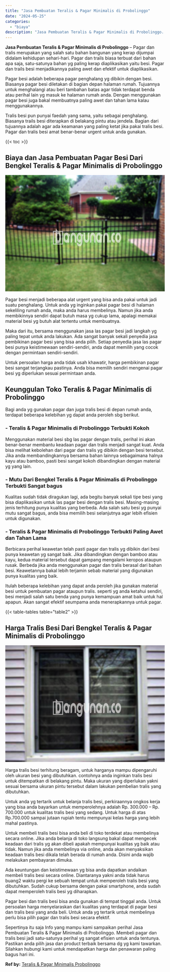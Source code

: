 ```yaml
---
title: "Jasa Pembuatan Teralis & Pagar Minimalis di Probolinggo"
date: "2024-05-25"
categories: 
  - "biaya"
description: "Jasa Pembuatan Teralis & Pagar Minimalis di Probolinggo. Sepertinya itu saja Info yang mampu kami sampaikan perihal Jasa Pembuatan Teralis & Pagar Minimalis..."
---
```


**Jasa Pembuatan Teralis & Pagar Minimalis di Probolinggo** – Pagar dan tralis merupakan yang salah satu bahan bangunan yang kerap dijumpai didalam kehidupan sehari-hari. Pagar dan trails biasa terbuat dari bahan apa saja, satu-satunya bahan yg paling kerap diaplikasikan yaitu besi. Pagar dan trails besi menjadikannya paling awet dan efektif untuk diaplikasikan.

Pagar besi adalah beberapa pagar penghalang yg dibikin dengan besi. Biasanya pagar besi diletakan di bagian depan halaman rumah. Tujuannya untuk menghalangi atau beri tambahan batas agar tidak terdapat benda atau perihal lain yg masuk ke halaman rumah anda. Dengan menggunakan pagar besi juga bakal membuatnya paling awet dan tahan lama kalau menggunakannya.

Tralis besi pun punyai faedah yang sama, yaitu sebagai penghalang. Biasanya trails besi diterapkan di belakang pintu atau jendela. Bagian dari tujuannya adalah agar ada keamanan yang paling ketat jika pakai tralis besi. Pagar dan tralis besi amat benar-benar urgent untuk anda gunakan.

{{< toc >}}

## Biaya dan Jasa Pembuatan Pagar Besi Dari Bengkel Teralis & Pagar Minimalis di Probolinggo

![Jasa Pembuatan Teralis & Pagar Minimalis di Probolinggo](/images/pagar-minimalis-murah-13.png)

Pagar besi menjadi beberapa alat urgent yang bisa anda pakai untuk jadi suatu penghalang. Untuk anda yg inginkan pakai pagar besi di halaman sekeliling rumah anda, maka anda harus membelinya. Namun jika anda membikinnya sendiri dapat butuh masa yg cukup lama, apalagi memakai material besi yg butuh alat tertentu untuk membuatnya.

Maka dari itu, bersama menggunakan jasa las pagar besi jadi langkah yg paling tepat untuk anda lakukan. Ada sangat banyak sekali penyedia jasa pembikinan pagar besi yang bisa anda pilih. Setiap penyedia jasa las pagar besi punya keistimewaan sendiri-sendiri, anda dapat memilih yang cocok dengan permintaan sendiri-sendiri.

Untuk persoalan harga anda tidak usah khawatir, harga pembikinan pagar besi sangat terjangkau pastinya. Anda bisa memilih sendiri mengenai pagar besi yg diperlukan sesuai permintaan anda.

## Keunggulan Toko Teralis & Pagar Minimalis di Probolinggo

Bagi anda yg gunakan pagar dan juga tralis besi di depan rumah anda, terdapat beberapa kelebihan yg dapat anda peroleh sbg berikut.

### \- Teralis & Pagar Minimalis di Probolinggo Terbukti Kokoh

Menggunakan material besi sbg las pagar dengan tralis, perihal ini akan benar-benar membantu keadaan pagar dan tralis menjadi sangat kuat. Anda bisa melihat kebolehan dari pagar dan tralis yg dibikin dengan besi tersebut. Jika anda membandingkannya bersama bahan lainnya sebagaimana halnya kayu atau bamboo, pasti besi sangat kokoh dibandingkan dengan material yg yang lain.

### \- Mutu Dari Bengkel Teralis & Pagar Minimalis di Probolinggo Terbukti Sangat bagus

Kualitas sudah tidak diragukan lagi, ada begitu banyak sekali tipe besi yang bisa diaplikasikan untuk las pagar besi dengan tralis besi. Masing-masing jenis terhitung punya kualitas yang berbeda. Ada salah satu besi yg punyai mutu sangat bagus, anda bisa memilih besi selanjutnya agar lebih efisien untuk digunakan.

### \- Teralis & Pagar Minimalis di Probolinggo Terbukti Paling Awet dan Tahan Lama

Berbicara perihal keawetan telah pasti pagar dan tralis yg dibikin dari besi punya keawetan yg sangat baik. Jika dibandingkan dengan bamboo atau kayu, kedua material tersebut dapat gampang mengalami keropos ataupun rusak. Berbeda jika anda menggunakan pagar dan tralis berasal dari bahan besi. Keawetannya bakal lebih terjamin sebab material yang digunakan punya kualitas yang baik.

Itulah beberapa kelebihan yang dapat anda peroleh jika gunakan material besi untuk pembuatan pagar ataupun tralis. seperti yg anda ketahui sendiri, besi menjadi salah satu benda yang punya kemampuan amat baik untuk hal apapun. Akan sangat efektif seumpama anda menerapkannya untuk pagar.

{{< table-tables table="table2" >}}

## Harga Tralis Besi Dari Bengkel Teralis & Pagar Minimalis di Probolinggo

![Jasa Pembuatan Teralis & Pagar Minimalis di Probolinggo](/images/teralis-minimalis-murah-20.png)

Harga tralis besi terhitung beragam, untuk harganya mampu dipengaruhi oleh ukuran besi yang dibutuhkan. contohnya anda inginkan tralis besi untuk ditempatkan di belakang pintu. Maka ukuran yang diperlukan yakni sesuai bersama ukuran pintu tersebut dalam lakukan pembelian tralis yang dibutuhkan.

Untuk anda yg tertarik untuk belanja tralis besi, perkiraannya ongkos kerja yang bisa anda bayarkan untuk memperolehnya adalah Rp. 300.000 – Rp. 700.000 untuk kualitas tralis besi yang sedang. Untuk harga di atas Rp.700.000 sampai jutaan rupiah tentu mempunyai kelas harga yang lebih mahal pastinya.

Untuk membeli tralis besi bisa anda beli di toko terdekat atau membelinya secara online. Jika anda belanja di toko langsung bakal dapat mengecek keadaan dari tralis yg akan dibeli apakah mempunyai kualitas yg baik atau tidak. Namun jika anda membelinya via online, anda akan menyaksikan keadaan tralis besi dikala telah berada di rumah anda. Disini anda wajib melakukan pembayaran dimuka.

Ada keuntungan dan keistimewaan yg bisa anda dapatkan andaikan membeli tralis besi secara online. Diantaranya yakni anda tidak harus buang2 waktu pergi ke sebuah tempat untuk memperoleh tralis besi yang dibutuhkan. Sudah cukup bersama dengan pakai smartphone, anda sudah dapat memperoleh tralis besi yg diharapkan.

Pagar besi dan tralis besi bisa anda gunakan di tempat tinggal anda. Untuk persoalan harga menyelaraskan dari kualitas yang terdapat di pagar besi dan tralis besi yang anda beli. Untuk anda yg tertarik untuk membelinya perlu bisa pilih pagar dan tralis besi secara efektif.

Sepertinya itu saja Info yang mampu kami sampaikan perihal Jasa Pembuatan Teralis & Pagar Minimalis di Probolinggo. Membeli pagar dan tralis besi jadi satu-satunya perihal yg sangat efisien untuk anda tentunya. Pastikan anda pilih jasa dan product terbaik bersama dg yg kami tawarkan. Silahkan hubungi kami untuk mendapatkan harga dan penawaran paling bagus hari ini.

**Ref by:** [Teralis & Pagar Minimalis Probolinggo](https://id.wikipedia.org/wiki/Teralis)

